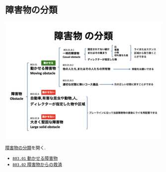 # 障害物の分類

![障害物の分類](assets/img/obstacles.png)

[障害物の分類](https://jpdga-shizuoka.github.io/rules/assets/img/obstacles.png)を開く.

* [`803.01` 動かせる障害物](80301)
* [`803.02` 障害物からの救済](80302)
